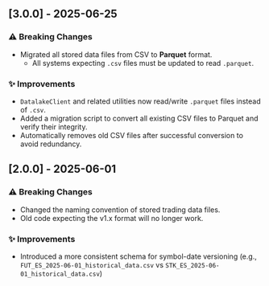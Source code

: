 ## [3.0.0] - 2025-06-25

### ⚠️ Breaking Changes
- Migrated all stored data files from CSV to **Parquet** format.
  - All systems expecting `.csv` files must be updated to read `.parquet`.

### ✨ Improvements
- `DatalakeClient` and related utilities now read/write `.parquet` files instead of `.csv`.
- Added a migration script to convert all existing CSV files to Parquet and verify their integrity.
- Automatically removes old CSV files after successful conversion to avoid redundancy.

## [2.0.0] - 2025-06-01

### ⚠️ Breaking Changes
- Changed the naming convention of stored trading data files.
- Old code expecting the v1.x format will no longer work.

### ✨ Improvements
- Introduced a more consistent schema for symbol-date versioning (e.g., `FUT_ES_2025-06-01_historical_data.csv` vs `STK_ES_2025-06-01_historical_data.csv`)